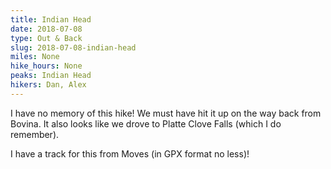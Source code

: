 ```yaml
---
title: Indian Head
date: 2018-07-08
type: Out & Back
slug: 2018-07-08-indian-head
miles: None
hike_hours: None
peaks: Indian Head
hikers: Dan, Alex
---
```


I have no memory of this hike! We must have hit it up on the way back from Bovina. It also looks like we drove to Platte Clove Falls (which I do remember).

I have a track for this from Moves (in GPX format no less)!
